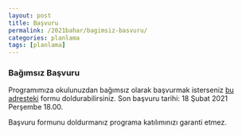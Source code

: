 ```yaml
---
layout: post
title: Başvuru
permalink: /2021bahar/bagimsiz-basvuru/
categories: planlama
tags: [planlama]
---
```


### Bağımsız Başvuru

Programımıza okulunuzdan bağımsız olarak başvurmak isterseniz [bu adresteki](https://docs.google.com/forms/d/e/1FAIpQLSfg8fk5av3cxa_tePBgbyKHFOYDQdOuVfuKrQx-hHAW2EAhqw/viewform?usp=sf_link)
formu doldurabilirsiniz. Son başvuru tarihi: 18 Şubat 2021 Perşembe 18.00.

Başvuru formunu doldurmanız programa katılımınızı garanti etmez.
